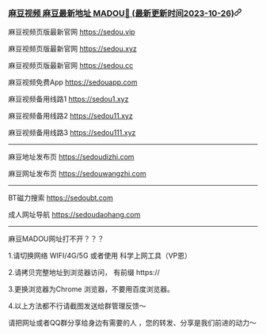 <article class="markdown-body entry-content container-lg f5" itemprop="text"><h3 id="user-content-麻豆视频-麻豆最新地址-MADOU-最新更新时间2023-10-26" dir="auto"><a class="heading-link" href="#麻豆视频-麻豆最新地址-MADOU-最新更新时间2023-10-26">麻豆视频 麻豆最新地址 MADOU👋 (最新更新时间2023-10-26)<svg class="octicon octicon-link" viewBox="0 0 16 16" version="1.1" width="16" height="16" aria-hidden="true"><path d="m7.775 3.275 1.25-1.25a3.5 3.5 0 1 1 4.95 4.95l-2.5 2.5a3.5 3.5 0 0 1-4.95 0 .751.751 0 0 1 .018-1.042.751.751 0 0 1 1.042-.018 1.998 1.998 0 0 0 2.83 0l2.5-2.5a2.002 2.002 0 0 0-2.83-2.83l-1.25 1.25a.751.751 0 0 1-1.042-.018.751.751 0 0 1-.018-1.042Zm-4.69 9.64a1.998 1.998 0 0 0 2.83 0l1.25-1.25a.751.751 0 0 1 1.042.018.751.751 0 0 1 .018 1.042l-1.25 1.25a3.5 3.5 0 1 1-4.95-4.95l2.5-2.5a3.5 3.5 0 0 1 4.95 0 .751.751 0 0 1-.018 1.042.751.751 0 0 1-1.042.018 1.998 1.998 0 0 0-2.83 0l-2.5 2.5a1.998 1.998 0 0 0 0 2.83Z"></path></svg></a></h3>
<p dir="auto">麻豆视频页版最新官网 <a href="https://sedou.vip">https://sedou.vip</a></p>
<p dir="auto">麻豆视频页版最新官网 <a href="https://sedou.xyz">https://sedou.xyz</a></p>
<p dir="auto">麻豆视频页版最新官网 <a href="https://sedou.cc">https://sedou.cc</a></p>
<p dir="auto">麻豆视频免费App <a href="https://sedouapp.com">https://sedouapp.com</a></p>
<p dir="auto">麻豆视频备用线路1 <a href="https://sedou1.xyz">https://sedou1.xyz</a></p>
<p dir="auto">麻豆视频备用线路2 <a href="https://sedou11.xyz">https://sedou11.xyz</a></p>
<p dir="auto">麻豆视频备用线路3 <a href="https://sedou111.xyz">https://sedou111.xyz</a></p>
<hr>
<p dir="auto">麻豆地址发布页 <a href="https://sedoudizhi.com">https://sedoudizhi.com</a></p>
<p dir="auto">麻豆网址发布页 <a href="https://sedouwangzhi.com">https://sedouwangzhi.com</a></p>
<hr>
<p dir="auto">BT磁力搜索 <a href="https://sedoubt.com">https://sedoubt.com</a></p>
<p dir="auto">成人网址导航 <a href="https://sedoudaohang.com">https://sedoudaohang.com</a></p>
<hr>
<p dir="auto">麻豆MADOU网址打不开？？？</p>
<p dir="auto">1.请切换网络 WIFI/4G/5G 或者使用 科学上网工具（VP恩）</p>
<p dir="auto">2.请拷贝完整地址到浏览器访问， 有前缀 https://</p>
<p dir="auto">3.更换浏览器为Chrome 浏览器，不要用百度浏览器。</p>
<p dir="auto">4.以上方法都不行请截图发送给群管理反馈～</p>
<p dir="auto">请把网址或者QQ群分享给身边有需要的人 ，您的转发、分享是我们前进的动力～</p>
</article>
